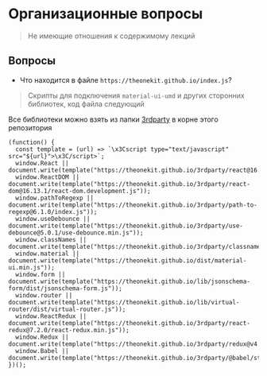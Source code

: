 # Организационные вопросы

> Не имеющие отношения к содержимому лекций

## Вопросы

 - Что находится в файле `https://theonekit.github.io/index.js`?

> Скрипты для подключения `material-ui-umd` и других сторонних библиотек, код файла следующий

Все библиотеки можно взять из папки [3rdparty](https://github.com/tripolskypetr/material-ui-umd/tree/master/3rdparty) в корне этого репозитория

```
(function() {
  const template = (url) => `\x3Cscript type="text/javascript" src="${url}">\x3C/script>`;
  window.React || document.write(template("https://theonekit.github.io/3rdparty/react@16.13.1/react.development.js"));
  window.ReactDOM || document.write(template("https://theonekit.github.io/3rdparty/react-dom@16.13.1/react-dom.development.js"));
  window.pathToRegexp || document.write(template("https://theonekit.github.io/3rdparty/path-to-regexp@6.1.0/index.js"));
  window.useDebounce || document.write(template("https://theonekit.github.io/3rdparty/use-debounce@5.0.1/use-debounce.min.js"));
  window.classNames || document.write(template("https://theonekit.github.io/3rdparty/classnames@2.2.6/classnames.js"));
  window.material || document.write(template("https://theonekit.github.io/dist/material-ui.min.js"));
  window.form || document.write(template("https://theonekit.github.io/lib/jsonschema-form/dist/jsonschema-form.js"));
  window.router || document.write(template("https://theonekit.github.io/lib/virtual-router/dist/virtual-router.js"));
  window.ReactRedux || document.write(template("https://theonekit.github.io/3rdparty/react-redux@7.2.0/react-redux.min.js"));
  window.Redux || document.write(template("https://theonekit.github.io/3rdparty/redux@v4.0.5/redux.min.js"));
  window.Babel || document.write(template("https://theonekit.github.io/3rdparty/@babel/standalone@7.12.4/babel.min.js"));
})();

```